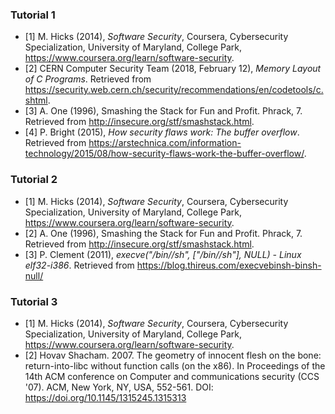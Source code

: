 ### Tutorial 1

- [1] M. Hicks (2014), *Software Security*, Coursera, Cybersecurity Specialization, University of Maryland, College Park, <https://www.coursera.org/learn/software-security>.
- [2] CERN Computer Security Team (2018, February 12), *Memory Layout of C Programs*. Retrieved from https://security.web.cern.ch/security/recommendations/en/codetools/c.shtml.
- [3] A. One (1996), Smashing the Stack for Fun and Profit. Phrack, 7. Retrieved from http://insecure.org/stf/smashstack.html.
- [4] P. Bright (2015), *How security flaws work: The buffer overflow*. Retrieved from https://arstechnica.com/information-technology/2015/08/how-security-flaws-work-the-buffer-overflow/.

### Tutorial 2

- [1] M. Hicks (2014), *Software Security*, Coursera, Cybersecurity Specialization, University of Maryland, College Park, <https://www.coursera.org/learn/software-security>.
- [2] A. One (1996), Smashing the Stack for Fun and Profit. Phrack, 7. Retrieved from http://insecure.org/stf/smashstack.html.
- [3] P. Clement (2011), *execve("/bin//sh", ["/bin//sh"], NULL) - Linux elf32-i386*. Retrieved from https://blog.thireus.com/execvebinsh-binsh-null/

### Tutorial 3

- [1] M. Hicks (2014), *Software Security*, Coursera, Cybersecurity Specialization, University of Maryland, College Park, <https://www.coursera.org/learn/software-security>.
- [2] Hovav Shacham. 2007. The geometry of innocent flesh on the bone: return-into-libc without function calls (on the x86). In Proceedings of the 14th ACM conference on Computer and communications security (CCS '07). ACM, New York, NY, USA, 552-561. DOI: https://doi.org/10.1145/1315245.1315313
